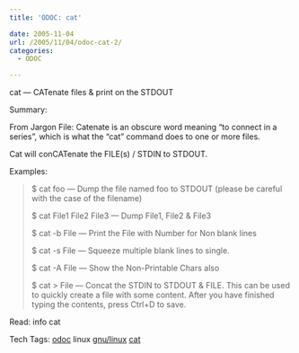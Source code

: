 ```yaml
---
title: 'ODOC: cat'

date: 2005-11-04
url: /2005/11/04/odoc-cat-2/
categories:
  - ODOC

---
```

cat &#8212; CATenate files & print on the STDOUT

Summary:

From Jargon File: Catenate is an obscure word meaning &#8220;to connect in a series&#8221;, which is what the &#8220;cat&#8221; command does to one or more files.

Cat will conCATenate the FILE(s) / STDIN to STDOUT.

Examples:

> $ cat foo &#8212; Dump the file named foo to STDOUT (please be careful with the case of the filename)
> 
> $ cat File1 File2 File3 &#8212; Dump File1, File2 & File3
> 
> $ cat -b File &#8212; Print the File with Number for Non blank lines
> 
> $ cat -s File &#8212; Squeeze multiple blank lines to single.
> 
> $ cat -A File &#8212; Show the Non-Printable Chars also
> 
> $ cat > File &#8212; Concat the STDIN to STDOUT & FILE. This can be used to quickly create a file with some content. After you have finished typing the contents, press Ctrl+D to save.

Read: info cat

<div>
  Tech Tags: <a href="http://technorati.com/tag/odoc" rel="tag">odoc</a> linux <a href="http://technorati.com/tag/gnu/linux" rel="tag">gnu/linux</a> <a href="http://technorati.com/tag/cat" rel="tag">cat</a>
</div>
